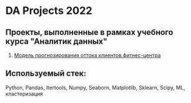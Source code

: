 # DA Projects 2022 

## Проекты, выполненные в рамках учебного курса "Аналитик данных"

1. [Модель прогнозирования оттока клиентов фитнес-центра](https://github.com/Soffee99/DA_Projects_2022/tree/main/%D0%9C%D0%BE%D0%B4%D0%B5%D0%BB%D1%8C%20%D0%BF%D1%80%D0%BE%D0%B3%D0%BD%D0%BE%D0%B7%D0%B8%D1%80%D0%BE%D0%B2%D0%B0%D0%BD%D0%B8%D1%8F%20%D0%BE%D1%82%D1%82%D0%BE%D0%BA%D0%B0%20%D0%BA%D0%BB%D0%B8%D0%B5%D0%BD%D1%82%D0%BE%D0%B2)

## Используемый стек: 
Python, Pandas, Itertools, Numpy, Seaborn, Matplotlib, Sklearn, Scipy, ML, кластеризация
